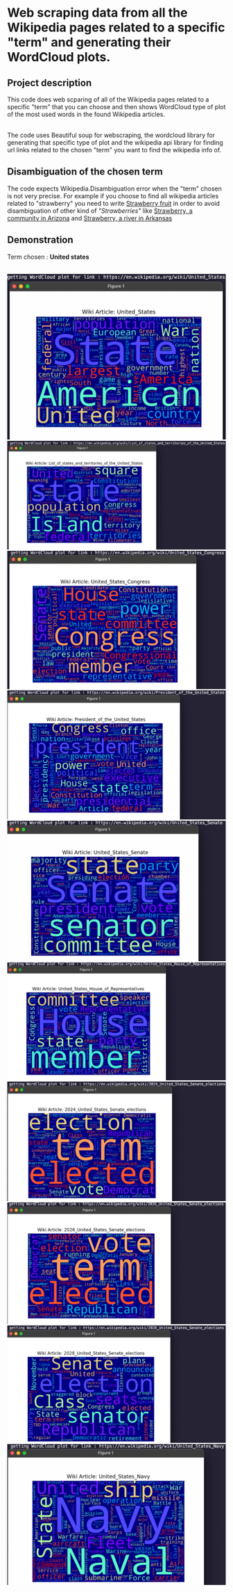 # Web scraping data from all the Wikipedia pages related to a specific "term" and generating their WordCloud plots.

## Project description
This code does web scparing of all of the Wikipedia pages related to a specific "term" that you can choose and then shows WordCloud type of plot of the most used words in the found Wikipedia articles.

\
The code uses Beautiful soup for webscraping, the wordcloud library for generating that specific type of plot and the wikipedia api library for finding url links related to the chosen "term" you want to find the wikipedia info of.


## Disambiguation of the chosen term
The code expects Wikipedia.Disambiguation error when the "term" chosen is not very precise. For example if you choose to find all wikipedia articles related to "strawberry" you need to write [Strawberry fruit](https://en.wikipedia.org/wiki/Strawberry) in order to avoid disambiguation of other kind of *"Strawberries"* like [Strawberry, a community in Arizona](https://en.wikipedia.org/wiki/Strawberry,_Arizona) and [Strawberry, a river in Arkansas](https://en.wikipedia.org/wiki/Strawberry_River_(Arkansas))

## Demonstration
Term chosen : **United states**

\
![Image](images/wiki_united_states.png)
![Image](images/wiki_territories.png)
![Image](images/wiki_congress.png)
![Image](images/wiki_presidents.png)
![Image](images/wiki_senate.png)
![Image](images/wiki_house_representatives.png)
![Image](images/wiki_elections_2024.png)
![Image](images/wiki_elections_2026.png)
![Image](images/wiki_elections_2028.png)
![Image](images/wiki_navy.png)




